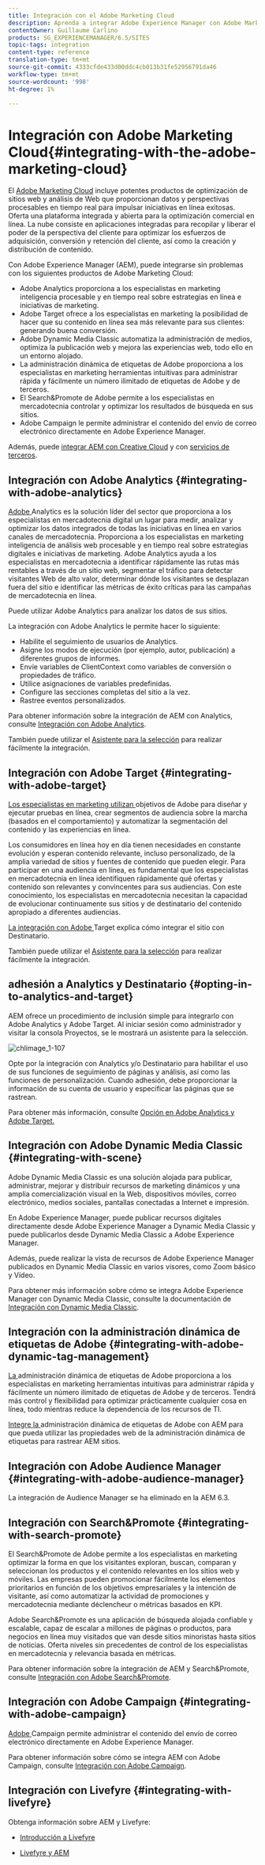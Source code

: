 ```yaml
---
title: Integración con el Adobe Marketing Cloud
description: Aprenda a integrar Adobe Experience Manager con Adobe Marketing Cloud.
contentOwner: Guillaume Carlino
products: SG_EXPERIENCEMANAGER/6.5/SITES
topic-tags: integration
content-type: reference
translation-type: tm+mt
source-git-commit: 4333cfde433d00ddc4cb013b31fe52956791da46
workflow-type: tm+mt
source-wordcount: '998'
ht-degree: 1%

---
```



# Integración con Adobe Marketing Cloud{#integrating-with-the-adobe-marketing-cloud}

El [Adobe Marketing Cloud](https://www.adobe.com/solutions/digital-marketing.html) incluye potentes productos de optimización de sitios web y análisis de Web que proporcionan datos y perspectivas procesables en tiempo real para impulsar iniciativas en línea exitosas. Oferta una plataforma integrada y abierta para la optimización comercial en línea. La nube consiste en aplicaciones integradas para recopilar y liberar el poder de la perspectiva del cliente para optimizar los esfuerzos de adquisición, conversión y retención del cliente, así como la creación y distribución de contenido.

Con Adobe Experience Manager (AEM), puede integrarse sin problemas con los siguientes productos de Adobe Marketing Cloud:

* Adobe Analytics proporciona a los especialistas en marketing inteligencia procesable y en tiempo real sobre estrategias en línea e iniciativas de marketing.
* Adobe Target ofrece a los especialistas en marketing la posibilidad de hacer que su contenido en línea sea más relevante para sus clientes: generando buena conversión.
* Adobe Dynamic Media Classic automatiza la administración de medios, optimiza la publicación web y mejora las experiencias web, todo ello en un entorno alojado.
* La administración dinámica de etiquetas de Adobe proporciona a los especialistas en marketing herramientas intuitivas para administrar rápida y fácilmente un número ilimitado de etiquetas de Adobe y de terceros.
* El Search&amp;Promote de Adobe permite a los especialistas en mercadotecnia controlar y optimizar los resultados de búsqueda en sus sitios.
* Adobe Campaign le permite administrar el contenido del envío de correo electrónico directamente en Adobe Experience Manager.

Además, puede [integrar AEM con Creative Cloud](/help/assets/aem-cc-folder-sharing-best-practices.md) y con [servicios de terceros](/help/sites-administering/third-party-services.md).

## Integración con Adobe Analytics {#integrating-with-adobe-analytics}

[Adobe ](https://www.omniture.com/en/products/analytics/sitecatalyst) Analytics es la solución líder del sector que proporciona a los especialistas en mercadotecnia digital un lugar para medir, analizar y optimizar los datos integrados de todas las iniciativas en línea en varios canales de mercadotecnia. Proporciona a los especialistas en marketing inteligencia de análisis web procesable y en tiempo real sobre estrategias digitales e iniciativas de marketing. Adobe Analytics ayuda a los especialistas en mercadotecnia a identificar rápidamente las rutas más rentables a través de un sitio web, segmentar el tráfico para detectar visitantes Web de alto valor, determinar dónde los visitantes se desplazan fuera del sitio e identificar las métricas de éxito críticas para las campañas de mercadotecnia en línea.

Puede utilizar Adobe Analytics para analizar los datos de sus sitios.

La integración con Adobe Analytics le permite hacer lo siguiente:

* Habilite el seguimiento de usuarios de Analytics.
* Asigne los modos de ejecución (por ejemplo, autor, publicación) a diferentes grupos de informes.
* Envíe variables de ClientContext como variables de conversión o propiedades de tráfico.
* Utilice asignaciones de variables predefinidas.
* Configure las secciones completas del sitio a la vez.
* Rastree eventos personalizados.

Para obtener información sobre la integración de AEM con Analytics, consulte [Integración con Adobe Analytics](/help/sites-administering/adobeanalytics.md).

También puede utilizar el [Asistente para la selección](/help/sites-administering/opt-in.md) para realizar fácilmente la integración.

## Integración con Adobe Target {#integrating-with-adobe-target}

[Los especialistas en marketing utilizan ](https://www.omniture.com/en/products/conversion/test-and-target) objetivos de Adobe para diseñar y ejecutar pruebas en línea, crear segmentos de audiencia sobre la marcha (basados en el comportamiento) y automatizar la segmentación del contenido y las experiencias en línea.

Los consumidores en línea hoy en día tienen necesidades en constante evolución y esperan contenido relevante, incluso personalizado, de la amplia variedad de sitios y fuentes de contenido que pueden elegir. Para participar en una audiencia en línea, es fundamental que los especialistas en mercadotecnia en línea identifiquen rápidamente qué ofertas y contenido son relevantes y convincentes para sus audiencias. Con este conocimiento, los especialistas en mercadotecnia necesitan la capacidad de evolucionar continuamente sus sitios y de destinatario del contenido apropiado a diferentes audiencias.

[La integración con Adobe ](/help/sites-administering/target.md) Target explica cómo integrar el sitio con Destinatario.

También puede utilizar el [Asistente para la selección](/help/sites-administering/opt-in.md) para realizar fácilmente la integración.

## adhesión a Analytics y Destinatario {#opting-in-to-analytics-and-target}

AEM ofrece un procedimiento de inclusión simple para integrarlo con Adobe Analytics y Adobe Target. Al iniciar sesión como administrador y visitar la consola Proyectos, se le mostrará un asistente para la selección.

![chlimage_1-107](assets/chlimage_1-107a.png)

Opte por la integración con Analytics y/o Destinatario para habilitar el uso de sus funciones de seguimiento de páginas y análisis, así como las funciones de personalización. Cuando adhesión, debe proporcionar la información de su cuenta de usuario y especificar las páginas que se rastrean.

Para obtener más información, consulte [Opción en Adobe Analytics y Adobe Target.](/help/sites-administering/opt-in.md)

## Integración con Adobe Dynamic Media Classic {#integrating-with-scene}

Adobe Dynamic Media Classic es una solución alojada para publicar, administrar, mejorar y distribuir recursos de marketing dinámicos y una amplia comercialización visual en la Web, dispositivos móviles, correo electrónico, medios sociales, pantallas conectadas a Internet e impresión.

En Adobe Experience Manager, puede publicar recursos digitales directamente desde Adobe Experience Manager a Dynamic Media Classic y puede publicarlos desde Dynamic Media Classic a Adobe Experience Manager.

Además, puede realizar la vista de recursos de Adobe Experience Manager publicados en Dynamic Media Classic en varios visores, como Zoom básico y Vídeo.

Para obtener más información sobre cómo se integra Adobe Experience Manager con Dynamic Media Classic, consulte la documentación de [Integración con Dynamic Media Classic](/help/sites-administering/scene7.md).

## Integración con la administración dinámica de etiquetas de Adobe {#integrating-with-adobe-dynamic-tag-management}

[La ](https://www.adobe.com/solutions/digital-marketing/dynamic-tag-management.html) administración dinámica de etiquetas de Adobe proporciona a los especialistas en marketing herramientas intuitivas para administrar rápida y fácilmente un número ilimitado de etiquetas de Adobe y de terceros. Tendrá más control y flexibilidad para optimizar prácticamente cualquier cosa en línea, todo mientras reduce la dependencia de los recursos de TI.

[Integre la ](/help/sites-administering/dtm.md) administración dinámica de etiquetas de Adobe con AEM para que pueda utilizar las propiedades web de la administración dinámica de etiquetas para rastrear AEM sitios.

## Integración con Adobe Audience Manager {#integrating-with-adobe-audience-manager}

La integración de Audience Manager se ha eliminado en la AEM 6.3.

## Integración con Search&amp;Promote {#integrating-with-search-promote}

El Search&amp;Promote de Adobe permite a los especialistas en marketing optimizar la forma en que los visitantes exploran, buscan, comparan y seleccionan los productos y el contenido relevantes en los sitios web y móviles. Las empresas pueden promocionar fácilmente los elementos prioritarios en función de los objetivos empresariales y la intención de visitante, así como automatizar la actividad de promociones y mercadotecnia mediante déclencheur o métricas basados en KPI.

Adobe Search&amp;Promote es una aplicación de búsqueda alojada confiable y escalable, capaz de escalar a millones de páginas o productos, para negocios en línea muy visitados que van desde sitios minoristas hasta sitios de noticias. Oferta niveles sin precedentes de control de los especialistas en mercadotecnia y relevancia basada en métricas.

Para obtener información sobre la integración de AEM y Search&amp;Promote, consulte [Integración con Adobe Search&amp;Promote](/help/sites-administering/search-and-promote.md).

## Integración con Adobe Campaign {#integrating-with-adobe-campaign}

[Adobe ](https://www.adobe.com/solutions/campaign-management.html) Campaign permite administrar el contenido del envío de correo electrónico directamente en Adobe Experience Manager.

Para obtener información sobre cómo se integra AEM con Adobe Campaign, consulte [Integración con Adobe Campaign](/help/sites-administering/campaignstandard.md).

## Integración con Livefyre {#integrating-with-livefyre}

Obtenga información sobre AEM y Livefyre:

* [Introducción a Livefyre](https://answers.livefyre.com/developers/getting-started)

* [Livefyre y AEM](https://answers.livefyre.com/product/livefyre-for-adobe-experience-manager-aem/livefyre-for-adobe-experience-manager/) 


